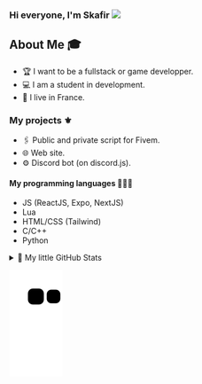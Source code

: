 ### Hi everyone, I'm Skafir <img src="https://media.giphy.com/media/hvRJCLFzcasrR4ia7z/giphy.gif" width="25px">

<h2> About Me 🎓 </h2>

- 🏆 I want to be a fullstack or game developper.
- 💻 I am a student in development.
- 👯 I live in France.

<h3> My projects ⚜️ </h3>

- 🖇 Public and private script for Fivem.
- 🌐 Web site.
- ⚙ Discord bot (on discord.js).

<h4> My programming languages 👨🏻‍💻 </h4>

- JS (ReactJS, Expo, NextJS)
- Lua 
- HTML/CSS (Tailwind)
- C/C++
- Python

<details> 
  <summary> 📃 My little GitHub Stats </summary>

  <br />

[![Skafir Github Stats](https://github-readme-stats.vercel.app/api?username=skafir&show_icons=true)](https://github.com/Skafir)

</details>

 <div> 
 
 ![Snake animation](https://github.com/rafaballerini/rafaballerini/blob/output/github-contribution-grid-snake.svg)
 
</div>
